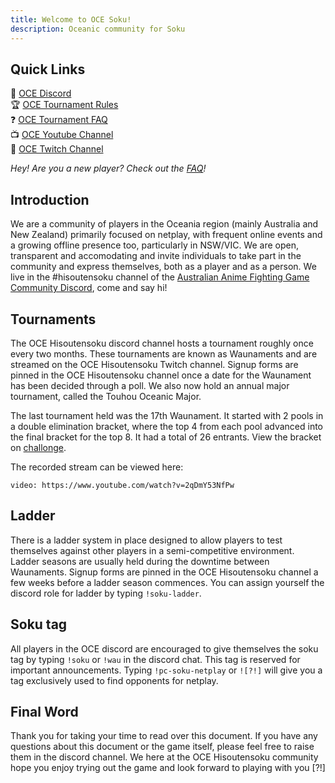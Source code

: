 ```yaml
---
title: Welcome to OCE Soku!
description: Oceanic community for Soku
---
```


## Quick Links

<!-- Probably change this out for some kind of HTML navigation panel with better icons later -->

💬 [OCE Discord](https://discord.gg/jzuWnUJ) \
🏆 [OCE Tournament Rules](/region/oceania/tournament-rules/) \
❓ [OCE Tournament FAQ](/region/oceania/tournament-faq/) \
📺 [OCE Youtube Channel](https://www.youtube.com/channel/UCm_pc9FXjs1KbuKBwgjVnkA) \
📡 [OCE Twitch Channel](https://www.twitch.tv/ankakechahan)

_Hey! Are you a new player? Check out the [FAQ](/faq)!_

## Introduction

We are a community of players in the Oceania region (mainly Australia and New Zealand) primarily focused on netplay, with frequent online events and a growing offline presence too, particularly in NSW/VIC.
We are open, transparent and accomodating and invite individuals to take part in the community and express themselves, both as a player and as a person.
We live in the #hisoutensoku channel of the [Australian Anime Fighting Game Community Discord](https://discord.gg/jzuWnUJ), come and say hi!

## Tournaments

The OCE Hisoutensoku discord channel hosts a tournament roughly once every two months. These tournaments are known as Waunaments and are streamed on the OCE Hisoutensoku Twitch channel. Signup forms are pinned in the OCE Hisoutensoku channel once a date for the Waunament has been decided through a poll. We also now hold an annual major tournament, called the Touhou Oceanic Major.

The last tournament held was the 17th Waunament. It started with 2 pools in a double elimination bracket, where the top 4 from each pool advanced into the final bracket for the top 8. It had a total of 26 entrants. View the bracket on [challonge](https://challonge.com/waunament17thfinalbracket).

The recorded stream can be viewed here:

`video: https://www.youtube.com/watch?v=2qDmY53NfPw`

## Ladder

There is a ladder system in place designed to allow players to test themselves against other players in a semi-competitive environment. Ladder seasons are usually held during the downtime between Waunaments. Signup forms are pinned in the OCE Hisoutensoku channel a few weeks before a ladder season commences. You can assign yourself the discord role for ladder by typing `!soku-ladder`.

## Soku tag

All players in the OCE discord are encouraged to give themselves the soku tag by typing `!soku` or `!wau` in the discord chat. This tag is reserved for important announcements. Typing `!pc-soku-netplay` or `![?!]` will give you a tag exclusively used to find opponents for netplay.

## Final Word

Thank you for taking your time to read over this document. If you have any questions about this document or the game itself, please feel free to raise them in the discord channel. We here at the OCE Hisoutensoku community hope you enjoy trying out the game and look forward to playing with you [?!]
